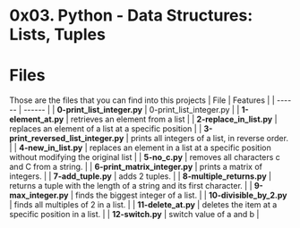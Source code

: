 # 0x03. Python - Data Structures: Lists, Tuples

# Files
Those are the files that you can find into this projects
| File | Features |
| ------ | ------ |
| **0-print_list_integer.py** | 0-print_list_integer.py |
| **1-element_at.py** | retrieves an element from a list |
| **2-replace_in_list.py** | replaces an element of a list at a specific position |
| **3-print_reversed_list_integer.py** | prints all integers of a list, in reverse order. |
| **4-new_in_list.py** | replaces an element in a list at a specific position without modifying the original list |
| **5-no_c.py** | removes all characters c and C from a string. |
| **6-print_matrix_integer.py** | prints a matrix of integers. |
| **7-add_tuple.py** | adds 2 tuples. |
| **8-multiple_returns.py** | returns a tuple with the length of a string and its first character. |
| **9-max_integer.py** | finds the biggest integer of a list. |
| **10-divisible_by_2.py** | finds all multiples of 2 in a list. |
| **11-delete_at.py** | deletes the item at a specific position in a list. |
| **12-switch.py** |  switch value of a and b |